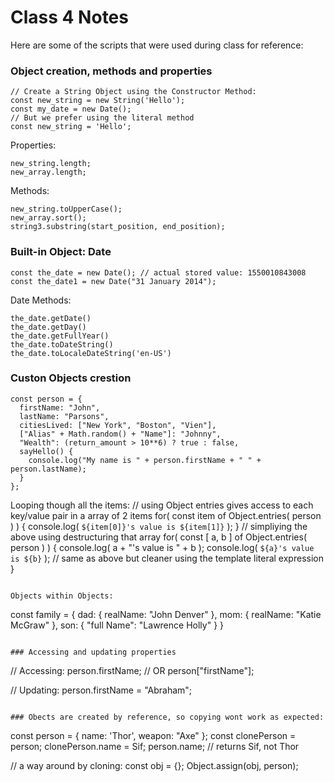 # Class 4 Notes

Here are some of the scripts that were used during class for reference:

### Object creation, methods and properties
```
// Create a String Object using the Constructor Method:
const new_string = new String('Hello');
const my_date = new Date();
// But we prefer using the literal method
const new_string = 'Hello';
```
Properties:
```
new_string.length;
new_array.length;
```

Methods:
```
new_string.toUpperCase();
new_array.sort();
string3.substring(start_position, end_position);	
```

### Built-in Object: Date
```
const the_date = new Date(); // actual stored value: 1550010843008
const the_date1 = new Date("31 January 2014");
```
Date Methods:
```
the_date.getDate()
the_date.getDay()
the_date.getFullYear()
the_date.toDateString()
the_date.toLocaleDateString('en-US')
```

### Custon Objects crestion
```
const person = {
  firstName: "John",
  lastName: "Parsons",
  citiesLived: ["New York", "Boston", "Vien"],
  ["Alias" + Math.random() + "Name"]: "Johnny",
  "Wealth": (return_amount > 10**6) ? true : false,
  sayHello() {
    console.log("My name is " + person.firstName + " " + person.lastName);
  }
};
```
Looping though all the items:
// using Object entries gives access to each key/value pair in a array of 2 items
for( const item of Object.entries( person ) ) {
    console.log( `${item[0]}'s value is ${item[1]}` );
}
// simpliying the above using destructuring that array 
for( const [ a, b ] of Object.entries( person ) ) {
    console.log( a + "'s value is " + b ); 
    console.log( `${a}'s value is ${b}` ); // same as above but cleaner using the template literal expression
}
```

Objects within Objects:
```
const family = {
  dad: { realName: "John Denver" },
  mom: { realName: "Katie McGraw" },
  son: { "full Name":  "Lawrence Holly" }
}
```

### Accessing and updating properties
```
// Accessing:
person.firstName;
// OR
person["firstName"];

// Updating:
person.firstName = "Abraham";
```

### Obects are created by reference, so copying wont work as expected:
```
const person = { 
  name: 'Thor',
  weapon: "Axe"
};
const clonePerson = person;
clonePerson.name = Sif;
person.name; // returns Sif, not Thor

// a way around by cloning:
const obj = {};
Object.assign(obj, person);
```

